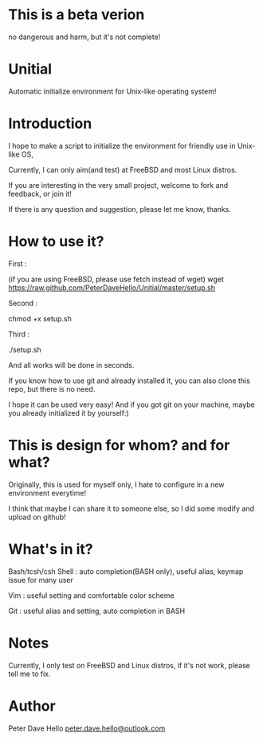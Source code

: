 This is a beta verion
=====================
no dangerous and harm, but it's not complete!

Unitial
=======
Automatic initialize environment for Unix-like operating system!


Introduction
============
I hope to make a script to initialize the environment for friendly use in Unix-like OS,

Currently, I can only aim(and test) at FreeBSD and most Linux distros.

If you are interesting in the very small project, welcome to fork and feedback, or join it!

If there is any question and suggestion, please let me know, thanks.


How to use it?
==============
First :

(if you are using FreeBSD, please use fetch instead of wget)
wget https://raw.github.com/PeterDaveHello/Unitial/master/setup.sh

Second :

chmod +x setup.sh

Third :

./setup.sh

And all works will be done in seconds.

If you know how to use git and already installed it, you can also clone this repo, but there is no need.

I hope it can be used very easy! And if you got git on your machine, maybe you already initialized it by yourself:)

This is design for whom? and for what?
======================================
Originally, this is used for myself only, I hate to configure in a new environment everytime!

I think that maybe I can share it to someone else, so I did some modify and upload on github! 


What's in it?
=============
Bash/tcsh/csh Shell :
auto completion(BASH only), useful alias, keymap issue for many user

Vim :
useful setting and comfortable color scheme

Git :
useful alias and setting, auto completion in BASH


Notes
=====
Currently, I only test on FreeBSD and Linux distros, if it's not work, please tell me to fix.

Author
======
Peter Dave Hello
peter.dave.hello@outlook.com
